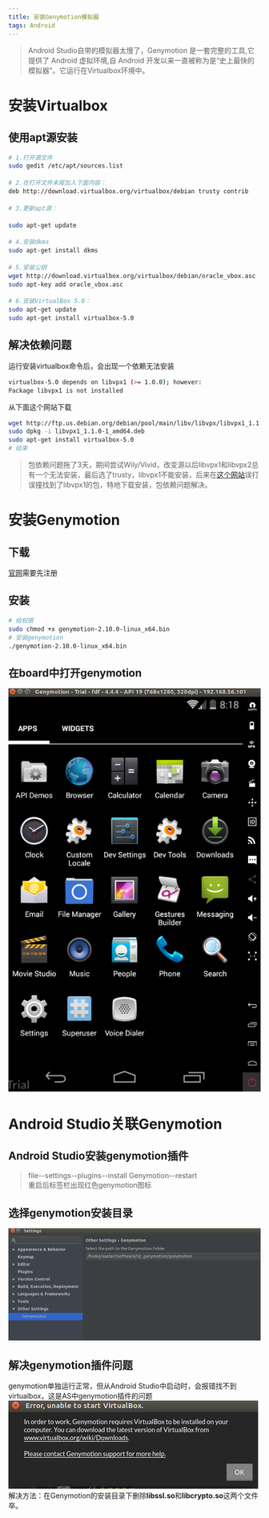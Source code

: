 ```yaml
---
title: 安装Genymotion模拟器
tags: Android 
---
```


> Android Studio自带的模拟器太慢了，Genymotion 是一套完整的工具,它提供了 Android 虚拟环境,自 Android 开发以来一直被称为是“史上最快的模拟器”。它运行在Virtualbox环境中。  

# 安装Virtualbox
## 使用apt源安装  
```bash
# 1.打开源文件
sudo gedit /etc/apt/sources.list

# 2.在打开文件末尾加入下面内容：
deb http://download.virtualbox.org/virtualbox/debian trusty contrib

# 3.更新apt源：

sudo apt-get update

# 4.安装dkms
sudo apt-get install dkms

# 5.安装公钥
wget http://download.virtualbox.org/virtualbox/debian/oracle_vbox.asc
sudo apt-key add oracle_vbox.asc

# 6.安装VirtualBox 5.0：
sudo apt-get update
sudo apt-get install virtualbox-5.0

```
## 解决依赖问题
运行安装virtualbox命令后，会出现一个依赖无法安装  
```bash
virtualbox-5.0 depends on libvpx1 (>= 1.0.0); however:
Package libvpx1 is not installed
```
从下面这个网站下载  
```bash
wget http://ftp.us.debian.org/debian/pool/main/libv/libvpx/libvpx1_1.1.0-1_amd64.deb
sudo dpkg -i libvpx1_1.1.0-1_amd64.deb
sudo apt-get install virtualbox-5.0
# 结束
```
> 包依赖问题拖了3天，期间尝试Wily/Vivid，改变源以后libvpx1和libvpx2总有一个无法安装，最后选了trusty，libvpx1不能安装，后来在[这个网站](ftp.cn.debian.org)误打误撞找到了libvpx1的包，特地下载安装，包依赖问题解决。  

# 安装Genymotion
## 下载
[官网](http://www.genymotion.net/)需要先注册  
## 安装
```bash
# 给权限
sudo chmod +x genymotion-2.10.0-linux_x64.bin 
# 安装genymotion
./genymotion-2.10.0-linux_x64.bin 
```
## 在board中打开genymotion
![](/assets/img/blog/Android/2017-09-17-genymotion.png)  

# Android Studio关联Genymotion
## Android Studio安装genymotion插件  
> file--settings--plugins--install Genymotion--restart  
重启后标签栏出现红色genymotion图标
## 选择genymotion安装目录
![](/assets/img/blog/Android/2017-09-17-genymotion-path.png)
## 解决genymotion插件问题
genymotion单独运行正常，但从Android Studio中启动时，会报错找不到virtualbox，这是AS中genymotion插件的问题  
![](/assets/img/blog/Android/2017-09-17-genymotion-start-error.png)
解决方法：在Genymotion的安装目录下删除**libssl.so**和**libcrypto.so**这两个文件
卒。

